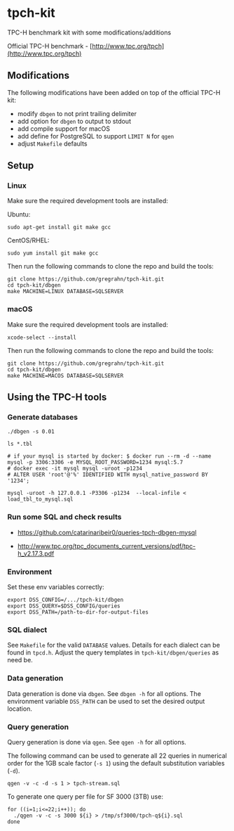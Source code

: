 tpch-kit
========

TPC-H benchmark kit with some modifications/additions

Official TPC-H benchmark - [http://www.tpc.org/tpch](http://www.tpc.org/tpch)

## Modifications

The following modifications have been added on top of the official TPC-H kit:

* modify `dbgen` to not print trailing delimiter
* add option for `dbgen` to output to stdout
* add compile support for macOS
* add define for PostgreSQL to support `LIMIT N` for `qgen`
* adjust `Makefile` defaults

## Setup

### Linux

Make sure the required development tools are installed:

Ubuntu:
```
sudo apt-get install git make gcc
```

CentOS/RHEL:
```
sudo yum install git make gcc
```

Then run the following commands to clone the repo and build the tools:

```
git clone https://github.com/gregrahn/tpch-kit.git
cd tpch-kit/dbgen
make MACHINE=LINUX DATABASE=SQLSERVER
```

### macOS

Make sure the required development tools are installed:

```
xcode-select --install
```

Then run the following commands to clone the repo and build the tools:

```
git clone https://github.com/gregrahn/tpch-kit.git
cd tpch-kit/dbgen
make MACHINE=MACOS DATABASE=SQLSERVER
```

## Using the TPC-H tools

### Generate databases
```
./dbgen -s 0.01

ls *.tbl

# if your mysql is started by docker: $ docker run --rm -d --name mysql -p 3306:3306 -e MYSQL_ROOT_PASSWORD=1234 mysql:5.7
# docker exec -it mysql mysql -uroot -p1234
# ALTER USER 'root'@'%' IDENTIFIED WITH mysql_native_password BY '1234';

mysql -uroot -h 127.0.0.1 -P3306 -p1234  --local-infile < load_tbl_to_mysql.sql

```

### Run some SQL and check results

* https://github.com/catarinaribeir0/queries-tpch-dbgen-mysql

* http://www.tpc.org/tpc_documents_current_versions/pdf/tpc-h_v2.17.3.pdf


### Environment

Set these env variables correctly:

```
export DSS_CONFIG=/.../tpch-kit/dbgen
export DSS_QUERY=$DSS_CONFIG/queries
export DSS_PATH=/path-to-dir-for-output-files
```

### SQL dialect

See `Makefile` for the valid `DATABASE` values.  Details for each dialect can be found in `tpcd.h`.  Adjust the query templates in `tpch-kit/dbgen/queries` as need be.

### Data generation

Data generation is done via `dbgen`.  See `dbgen -h` for all options.  The environment variable `DSS_PATH` can be used to set the desired output location.

### Query generation

Query generation is done via `qgen`.  See `qgen -h` for all options.

The following command can be used to generate all 22 queries in numerical order for the 1GB scale factor (`-s 1`) using the default substitution variables (`-d`).

```
qgen -v -c -d -s 1 > tpch-stream.sql
```

To generate one query per file for SF 3000 (3TB) use:

```
for ((i=1;i<=22;i++)); do
  ./qgen -v -c -s 3000 ${i} > /tmp/sf3000/tpch-q${i}.sql
done
```
